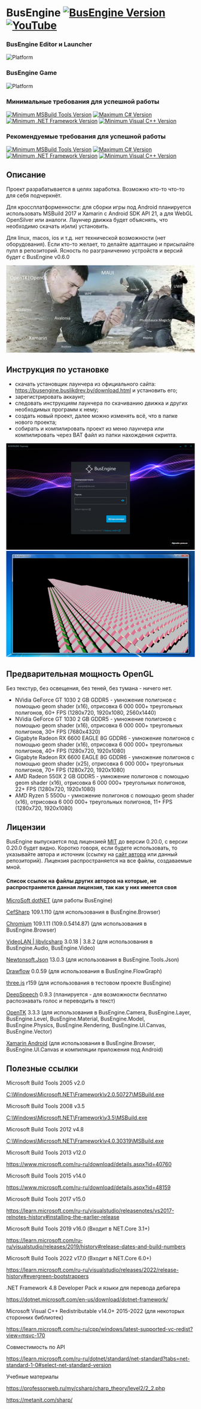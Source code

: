 # BusEngine [![BusEngine Version](https://img.shields.io/badge/Release-v0.4.0-black.svg?cacheSeconds=31536000)](https://github.com/BuslikDrev/BusEngine) [![YouTube](https://img.shields.io/youtube/views/2he4vAn6ZkQ?style=social)](https://www.youtube.com/watch?v=2he4vAn6ZkQ)

### BusEngine Editor и Launcher
![Platform](https://img.shields.io/badge/Platform-Win7+--x64%20|%20Win7+--x86-purple.svg?cacheSeconds=31536000)

### BusEngine Game
![Platform](https://img.shields.io/badge/Platform-Windows%207+%20|%20Android%205+%20|%20WebGL-purple.svg?cacheSeconds=31536000)

### Минимальные требования для успешной работы
[![Minimum MSBuild Tools Version](https://img.shields.io/badge/MSBuild%20Tools-%20%3E%3D%20v12.0-orange.svg?cacheSeconds=31536000)](https://www.microsoft.com/ru-ru/download/details.aspx?id=40760)
[![Maximum C# Version](https://img.shields.io/badge/C%23%20%28CSharp%29-%20%3C%3D%20v5.0-blueviolet.svg?cacheSeconds=31536000)](https://learn.microsoft.com/ru-ru/dotnet/csharp/whats-new/csharp-version-history#c-version-50)
[![Minimum .NET Framework Version](https://img.shields.io/badge/.NET%20Framework-%20%3E%3D%20v4.7.1-blue.svg?cacheSeconds=31536000)](https://dotnet.microsoft.com/en-us/download/dotnet-framework)
[![Minimum Visual C++ Version](https://img.shields.io/badge/Visual%20C++-%20%3E%3D%202015-purple.svg?cacheSeconds=31536000)](https://learn.microsoft.com/ru-ru/cpp/windows/latest-supported-vc-redist?view=msvc-170)

### Рекомендуемые требования для успешной работы
[![Minimum MSBuild Tools Version](https://img.shields.io/badge/MSBuild%20Tools-%20%3E%3D%20v15.8-orange.svg?cacheSeconds=31536000)](https://learn.microsoft.com/ru-ru/visualstudio/releasenotes/vs2017-relnotes-history#installing-the-earlier-release)
[![Maximum C# Version](https://img.shields.io/badge/C%23%20%28CSharp%29-%20%3C%3D%20v7.3-blueviolet.svg?cacheSeconds=31536000)](https://learn.microsoft.com/ru-ru/dotnet/csharp/whats-new/csharp-version-history#c-version-73)
[![Minimum .NET Framework Version](https://img.shields.io/badge/.NET%20Framework-%20%3E%3D%20v4.8.0-blue.svg?cacheSeconds=31536000)](https://dotnet.microsoft.com/en-us/download/dotnet-framework)
[![Minimum Visual C++ Version](https://img.shields.io/badge/Visual%20C++-%20%3E%3D%202015-purple.svg?cacheSeconds=31536000)](https://learn.microsoft.com/ru-ru/cpp/windows/latest-supported-vc-redist?view=msvc-170)

## Описание

Проект разрабатывается в целях заработка. Возможно кто-то что-то для себя подчеркнёт.

Для кроссплатформенности: для сборки игры под Android планируется использовать MSBuild 2017 и Xamarin с Android SDK API 21, а для WebGL OpenSilver или аналоги. Лаунчер движка будет объяснять, что необходимо скачать и(или) установить.

Для linux, macos, ios и т.д. нет технической возможности (нет оборудования). Если кто-то желает, то делайте адаптацию и присылайте пулл в репозиторий. Ясность по разграничению устройств и версий будет с BusEngine v0.6.0

![Иллюстрация к проекту](https://github.com/BuslikDrev/BusEngine/blob/main/.github/image_1.jpg)

## Инструкция по установке

- скачать установщик лаунчера из официального сайта: https://busengine.buslikdrev.by/download.html  и установить его;
- зарегистрировать аккаунт;
- следовать инструкциям лаунчера по скачиванию движка и других необходимых программ к нему;
- создать новый проект, далее можно изменять всё, что в папке нового проекта;
- собирать и компилировать проект из меню лаунчера или компилировать через BAT файл из папки нахождения скрипта.

![Иллюстрация к проекту](https://github.com/BuslikDrev/BusEngine/blob/main/.github/image_2.jpg)
![Иллюстрация к проекту](https://github.com/BuslikDrev/BusEngine/blob/main/.github/image_3.jpg)

## Предварительная мощность OpenGL

Без текстур, без освещения, без теней, без тумана - ничего нет.

- NVidia GeForce GT 1030 2 GB GDDR5 - умножение полигонов c помощью geom shader (x16), отрисовка 6 000 000+ треугольных полигонов, 60+ FPS (1280х720, 1920х1080, 2560х1440)
- NVidia GeForce GT 1030 2 GB GDDR5 - умножение полигонов c помощью geom shader (x16), отрисовка 6 000 000+ треугольных полигонов, 30+ FPS (7680х4320)
- Gigabyte Radeon RX 6600 EAGLE 8G GDDR6 - умножение полигонов c помощью geom shader (x16), отрисовка 6 000 000+ треугольных полигонов, 40+ FPS (1280х720, 1920х1080)
- Gigabyte Radeon RX 6600 EAGLE 8G GDDR6 - умножение полигонов c помощью geom shader (x25), отрисовка 6 000 000+ треугольных полигонов, 70+ FPS (1280х720, 1920х1080)
- AMD Radeon 550X 2 GB GDDR5 - умножение полигонов c помощью geom shader (x16), отрисовка 6 000 000+ треугольных полигонов, 22+ FPS (1280х720, 1920х1080)
- AMD Ryzen 5 5500u - умножение полигонов c помощью geom shader (x16), отрисовка 6 000 000+ треугольных полигонов, 11+ FPS (1280х720, 1920х1080)

## Лицензии

BusEngine выпускается под лицензией [MIT](https://github.com/BuslikDrev/BusEngine/blob/main/LICENSE) до версии 0.20.0, с версии 0.20.0 будет видно. Коротко говоря, если будете использовать, то указывайте автора и источник (ссылку на [сайт автора](https://buslikdrev.by/) или данный репозиторий).
Лицензия распространяется на все файлы, создаваемые мной.

#### Список ссылок на файлы других авторов на которые, не распространяется данная лицензия, так как у них имеется своя
[MicroSoft dotNET](https://github.com/dotnet) (для работы BusEngine)

[CefSharp](https://github.com/cefsharp/CefSharp) 109.1.110 (для использования в BusEngine.Browser)

[Chromium](https://github.com/chromium/chromium) 109.1.11 (109.0.5414.87) (для использования в BusEngine.Browser)

[VideoLAN | libvlcsharp](https://github.com/videolan) 3.0.18 | 3.8.2 (для использования в BusEngine.Audio, BusEngine.Video)

[Newtonsoft.Json](https://github.com/JamesNK/Newtonsoft.Json) 13.0.3 (для использования в BusEngine.Tools.Json)

[Drawflow](https://github.com/jerosoler/Drawflow) 0.0.59 (для использования в BusEngine.FlowGraph)

[three.js](https://github.com/mrdoob/three.js) r159 (для использования в тестовом проекте BusEngine)

[DeepSpeech](https://github.com/mozilla/DeepSpeech) 0.9.3 (планируется - для возможности бесплатно распознавать голос и переводить в текст)

[OpenTK](https://github.com/opentk/opentk) 3.3.3 (для использования в BusEngine.Camera, BusEngine.Layer, BusEngine.Level, BusEngine.Material, BusEngine.Model, BusEngine.Physics, BusEngine.Rendering, BusEngine.UI.Canvas, BusEngine.Vector)

[Xamarin Android](https://github.com/xamarin/xamarin-android) (для использования в BusEngine.Browser, BusEngine.UI.Canvas и компиляции приложения под Android)

## Полезные ссылки

Microsoft Build Tools 2005 v2.0

[C:\Windows\Microsoft.NET\Framework\v2.0.50727\MSBuild.exe](file:///C:/Windows/Microsoft.NET/Framework/v2.0.50727)

Microsoft Build Tools 2008 v3.5

[C:\Windows\Microsoft.NET\Framework\v3.5\MSBuild.exe](file:///C:/Windows/Microsoft.NET/Framework/v3.5)

Microsoft Build Tools 2012 v4.8

[C:\Windows\Microsoft.NET\Framework\v4.0.30319\MSBuild.exe](file:///C:/Windows/Microsoft.NET/Framework/v4.0.30319)

Microsoft Build Tools 2013 v12.0

https://www.microsoft.com/ru-ru/download/details.aspx?id=40760

Microsoft Build Tools 2015 v14.0

https://www.microsoft.com/ru-ru/download/details.aspx?id=48159

Microsoft Build Tools 2017 v15.0

https://learn.microsoft.com/ru-ru/visualstudio/releasenotes/vs2017-relnotes-history#installing-the-earlier-release

Microsoft Build Tools 2019 v16.0 (Входит в NET.Core 3.1+)

https://learn.microsoft.com/ru-ru/visualstudio/releases/2019/history#release-dates-and-build-numbers

Microsoft Build Tools 2022 v17.0 (Входит в NET.Core 6.0+)

https://learn.microsoft.com/ru-ru/visualstudio/releases/2022/release-history#evergreen-bootstrappers

.NET Framework 4.8 Developer Pack и языки для перевода дебагера

https://dotnet.microsoft.com/en-us/download/dotnet-framework/

Microsoft Visual C++ Redistributable v14.0+ 2015-2022 (для некоторых сторонних библиотек)

https://learn.microsoft.com/ru-ru/cpp/windows/latest-supported-vc-redist?view=msvc-170

Совместимость по API

https://learn.microsoft.com/ru-ru/dotnet/standard/net-standard?tabs=net-standard-1-0#select-net-standard-version

Учебные материалы

https://professorweb.ru/my/csharp/charp_theory/level2/2_2.php

https://metanit.com/sharp/
